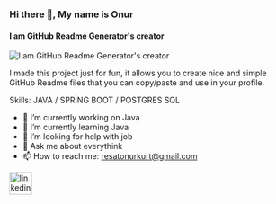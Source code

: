 ### Hi there 👋, My name is Onur
#### I am GitHub Readme Generator's creator
![I am GitHub Readme Generator's creator](https://arturssmirnovs.github.io/github-profile-readme-generator/images/banner.png)

I made this project just for fun, it allows you to create nice and simple GitHub Readme files that you can copy/paste and use in your profile.

Skills: JAVA / SPRİNG BOOT / POSTGRES SQL

- 🔭 I’m currently working on Java 
- 🌱 I’m currently learning Java 
- 🤔 I’m looking for help with job 
- 💬 Ask me about everythink 
- 📫 How to reach me: resatonurkurt@gmail.com 


[<img src='https://cdn.jsdelivr.net/npm/simple-icons@3.0.1/icons/linkedin.svg' alt='linkedin' height='40'>](https://www.linkedin.com/in/reşat-onur-kurt-367a58a2//)  


